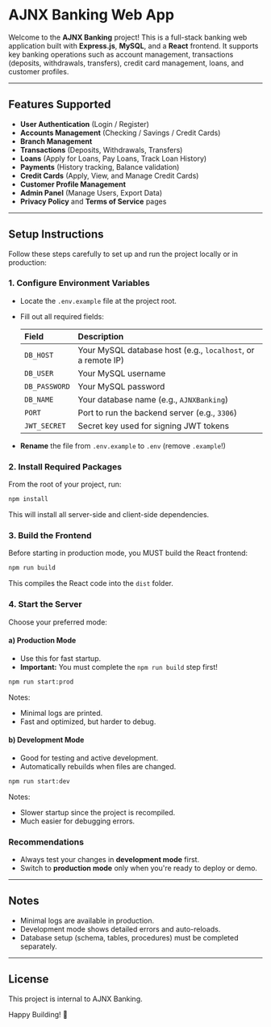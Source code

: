 # AJNX Banking Web App

Welcome to the **AJNX Banking** project! This is a full-stack banking web application built with **Express.js**, **MySQL**, and a **React** frontend. It supports key banking operations such as account management, transactions (deposits, withdrawals, transfers), credit card management, loans, and customer profiles.

---

## Features Supported

-   **User Authentication** (Login / Register)
-   **Accounts Management** (Checking / Savings / Credit Cards)
-   **Branch Management**
-   **Transactions** (Deposits, Withdrawals, Transfers)
-   **Loans** (Apply for Loans, Pay Loans, Track Loan History)
-   **Payments** (History tracking, Balance validation)
-   **Credit Cards** (Apply, View, and Manage Credit Cards)
-   **Customer Profile Management**
-   **Admin Panel** (Manage Users, Export Data)
-   **Privacy Policy** and **Terms of Service** pages

---

## Setup Instructions

Follow these steps carefully to set up and run the project locally or in production:

### 1. Configure Environment Variables

-   Locate the `.env.example` file at the project root.
-   Fill out all required fields:

    | Field         | Description                                                  |
    | :------------ | :----------------------------------------------------------- |
    | `DB_HOST`     | Your MySQL database host (e.g., `localhost`, or a remote IP) |
    | `DB_USER`     | Your MySQL username                                          |
    | `DB_PASSWORD` | Your MySQL password                                          |
    | `DB_NAME`     | Your database name (e.g., `AJNXBanking`)                     |
    | `PORT`        | Port to run the backend server (e.g., `3306`)                |
    | `JWT_SECRET`  | Secret key used for signing JWT tokens                       |

-   **Rename** the file from `.env.example` to `.env` (remove `.example`!)

### 2. Install Required Packages

From the root of your project, run:

```bash
npm install
```

This will install all server-side and client-side dependencies.

### 3. Build the Frontend

Before starting in production mode, you MUST build the React frontend:

```bash
npm run build
```

This compiles the React code into the `dist` folder.

### 4. Start the Server

Choose your preferred mode:

#### a) Production Mode

-   Use this for fast startup.
-   **Important:** You must complete the `npm run build` step first!

```bash
npm run start:prod
```

Notes:

-   Minimal logs are printed.
-   Fast and optimized, but harder to debug.

#### b) Development Mode

-   Good for testing and active development.
-   Automatically rebuilds when files are changed.

```bash
npm run start:dev
```

Notes:

-   Slower startup since the project is recompiled.
-   Much easier for debugging errors.

### Recommendations

-   Always test your changes in **development mode** first.
-   Switch to **production mode** only when you're ready to deploy or demo.

---

## Notes

-   Minimal logs are available in production.
-   Development mode shows detailed errors and auto-reloads.
-   Database setup (schema, tables, procedures) must be completed separately.

---

## License

This project is internal to AJNX Banking.

Happy Building! 🚀

